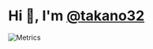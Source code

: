 # Hi 👋, I'm [@takano32](https://x.com/takano32)



![Metrics](https://metrics.lecoq.io/takano32?template=classic&isocalendar=1&languages=1&achievements=1&notable=1&activity=1&habits=1&introduction=1&base=header%2C%20activity%2C%20community%2C%20repositories%2C%20metadata&base.indepth=false&base.hireable=false&base.skip=false&isocalendar=false&isocalendar.duration=full-year&languages=false&languages.ignored=C&languages.limit=16&languages.threshold=0%25&languages.other=false&languages.colors=github&languages.sections=most-used&languages.indepth=false&languages.analysis.timeout=15&languages.analysis.timeout.repositories=7.5&languages.categories=markup%2C%20programming&languages.recent.categories=markup%2C%20programming&languages.recent.load=300&languages.recent.days=14&habits=false&habits.from=200&habits.days=14&habits.facts=true&habits.charts=false&habits.charts.type=classic&habits.trim=false&habits.languages.limit=8&habits.languages.threshold=0%25&achievements=false&achievements.threshold=C&achievements.secrets=true&achievements.display=detailed&achievements.limit=0&notable=false&notable.from=organization&notable.repositories=false&notable.indepth=false&notable.types=commit&notable.self=false&activity=false&activity.limit=5&activity.load=300&activity.days=14&activity.visibility=all&activity.timestamps=false&activity.filter=all&introduction=false&introduction.title=true&config.timezone=Asia%2FTokyo)

<!--
<h3 align="center">GitHub Stats</h3>


<p align="center"><img align="center" src="https://github-readme-stats.vercel.app/api/top-langs?username=takano32&count_private=true&hide=javascript&layout=compact&langs_count=7&theme=slateorange&title_color=e3bb18&icon_color=e3bb18&bg_color=151515&border_color=323232" alt="takano32-top-langs" />
<img align="center" src="https://github-readme-stats.vercel.app/api?username=takano32&count_private=true&show_icons=true&theme=slateorange&title_color=e3bb18&icon_color=e3bb18&bg_color=151515&border_color=323232" alt="takano32-stats" /></p>

<p align="center"><img align="center" src="https://github-readme-streak-stats.herokuapp.com/?user=takano32&theme=dark&ring=e3bb18&fire=e3bb18&currStreakLabel=e3bb18&border=323232" alt="takano32-streak-stats" /></p>



<h3 align="center">GitHub Trophies</h3>

[![trophy](https://github-profile-trophy.vercel.app/?username=takano32&theme=onedark&column=9&margin-w=2&margin-h=2&no-frame=true)](https://github.com/ryo-ma/github-profile-trophy)


-->

<!--
<h3 align="center">Holopin badges</h3>

[![An image of @takano32's Holopin badges, which is a link to view their full Holopin profile](https://holopin.me/takano32)](https://holopin.io/@takano32)
-->
